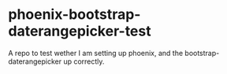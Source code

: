 # phoenix-bootstrap-daterangepicker-test
A repo to test wether I am setting up phoenix, and the bootstrap-daterangepicker up correctly. 
